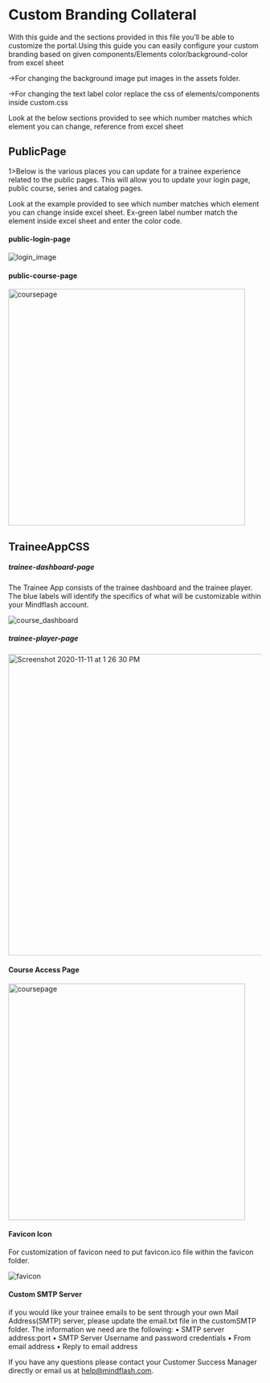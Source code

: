 # Custom Branding Collateral


With this guide and the sections provided in this file you’ll be able to customize the portal.Using this guide you can easily configure your custom branding based on given components/Elements color/background-color from excel sheet

->For changing the background image put images in the assets folder.

->For changing the text label color replace the css of elements/components inside custom.css

Look at the below sections provided to see which number matches which element you can change, reference from excel sheet

## PublicPage
1>Below is the various places you can update for a trainee experience related to the public pages.  This will allow you to update your login page, public course, series and catalog pages.

Look at the example provided to see which number matches which element you can change inside excel sheet.
Ex-green label number  match the element inside excel sheet and enter the color code.


#### public-login-page

![login_image](https://user-images.githubusercontent.com/10574792/98499369-5bb16a00-226f-11eb-8312-5bdcab9c1514.png)

#### public-course-page

<img width="471" alt="coursepage" src="https://user-images.githubusercontent.com/10574792/98498391-a8477600-226c-11eb-8927-a0f30c4eb0b7.png">


## TraineeAppCSS

##### trainee-dashboard-page


The Trainee App consists of the trainee dashboard and the trainee player. The blue labels will identify the specifics of what will be customizable within your Mindflash account.

![course_dashboard](https://user-images.githubusercontent.com/10574792/98499072-82bb6c00-226e-11eb-8dc8-37fbe03f7ebf.png)


##### trainee-player-page
<img width="600" alt="Screenshot 2020-11-11 at 1 26 30 PM" src="https://user-images.githubusercontent.com/10574792/98784728-8cd19c00-2421-11eb-99cd-5904c3de9ef3.png">


#### Course Access Page

<img width="471" alt="coursepage" src="https://user-images.githubusercontent.com/10574792/98498391-a8477600-226c-11eb-8927-a0f30c4eb0b7.png">



#### Favicon Icon

For customization of favicon need to put favicon.ico file within the favicon folder.


![favicon](https://user-images.githubusercontent.com/10574792/98499097-96ff6900-226e-11eb-821b-29aa47092ae4.png)


#### Custom SMTP Server

if you would like your trainee emails to be sent through your own Mail Address(SMTP)
server, please update the email.txt file in the customSMTP folder. The information
we need are the following:
• SMTP server address:port
• SMTP Server Username and password credentials
• From email address
• Reply to email address



If you have any questions please contact your Customer Success Manager directly or email us at help@mindflash.com.


